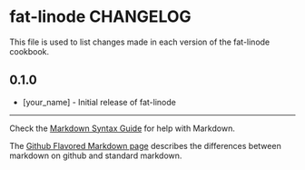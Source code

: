 fat-linode CHANGELOG
====================

This file is used to list changes made in each version of the fat-linode cookbook.

0.1.0
-----
- [your_name] - Initial release of fat-linode

- - -
Check the [Markdown Syntax Guide](http://daringfireball.net/projects/markdown/syntax) for help with Markdown.

The [Github Flavored Markdown page](http://github.github.com/github-flavored-markdown/) describes the differences between markdown on github and standard markdown.
